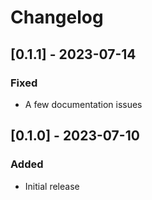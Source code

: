 # Changelog

## [0.1.1] - 2023-07-14

### Fixed

* A few documentation issues

## [0.1.0] - 2023-07-10

### Added

* Initial release